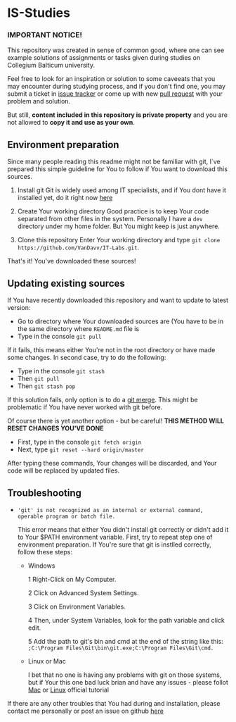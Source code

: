 # IS-Studies

### **IMPORTANT NOTICE**!
This repository was created in sense of common good,
where one can see example solutions of assignments or tasks
given during studies on Collegium Balticum university.

Feel free to look for an inspiration or solution to some
caveeats that you may encounter during studying process,
and if you don't find one, you may submit a ticket in [issue tracker](https://github.com/VanDavv/IS_studies/issues/new)
or come up with new [pull request](https://github.com/VanDavv/IS_studies/pulls) with your problem and solution.

But still, **content included in this repository is private property**
and you are not allowed to **copy it and use as your own**.

## Environment preparation

Since many people reading this readme might not be familiar with git, I`ve prepared this simple guideline for You to follow if You want to download this sources.

1) Install git
   Git is widely used among IT specialists, and if You dont have it installed yet, do it right now [here](https://git-scm.com/downloads)

2) Create Your working directory
   Good practice is to keep Your code separated from other files in the system. Personally I have a `dev` directory under my home folder. But You might keep is just anywhere.

3) Clone this repository
   Enter Your working directory and type `git clone https://github.com/VanDavv/IT-Labs.git`.

That's it! You've downloaded these sources!

## Updating existing sources

If You have recently downloaded this repository and want to update to latest version:

- Go to directory where Your downloaded sources are (You have to be in the same directory where `README.md` file is
- Type in the console `git pull`

If it fails, this means either You're not in the root directory or have made some changes. In second case, try to do the following:

- Type in the console `git stash`
- Then `git pull`
- Then `git stash pop`

If this solution fails, only option is to do a [git merge](https://help.github.com/articles/resolving-a-merge-conflict-from-the-command-line/). This might be problematic if You have never worked with git before.

Of course there is yet another option - but be careful! **THIS METHOD WILL RESET CHANGES YOU'VE DONE**

- First, type in the console `git fetch origin`
- Next, type `git reset --hard origin/master`

After typing these commands, Your changes will be discarded, and Your code will be replaced by updated files.

## Troubleshooting

- `'git' is not recognized as an internal or external command, operable program or batch file.`

   This error means that either You didn't install git correctly or didn't add it to Your $PATH environment variable.
   First, try to repeat step one of environment preparation. If You're sure that git is instlled correctly, follow these steps:

  - Windows

    1 Right-Click on My Computer.

    2 Click on Advanced System Settings.

    3 Click on Environment Variables.

    4 Then, under System Variables, look for the path variable and click edit.

    5 Add the path to git's bin and cmd at the end of the string like this: `;C:\Program Files\Git\bin\git.exe;C:\Program Files\Git\cmd.`

  - Linux or Mac

    I bet that no one is having any problems with git on those systems, but if Your this one bad luck brian and have any issues - please follot [Mac](https://www.atlassian.com/git/tutorials/install-git/mac-os-x) or [Linux](https://www.atlassian.com/git/tutorials/install-git/linux) official tutorial




If there are any other troubles that You had during and installation, please contact me personally or post an issue on github [here](https://github.com/VanDavv/IS_studies/issues/new)
